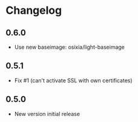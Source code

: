 # Changelog

## 0.6.0
  - Use new baseimage: osixia/light-baseimage

## 0.5.1
  - Fix #1 (can't activate SSL with own certificates)

## 0.5.0
  - New version initial release
